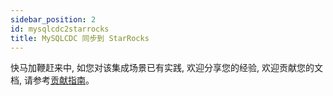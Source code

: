 ```yaml
---
sidebar_position: 2
id: mysqlcdc2starrocks
title: MySQLCDC 同步到 StarRocks
---
```


快马加鞭赶来中, 如您对该集成场景已有实践, 欢迎分享您的经验, 欢迎贡献您的文档, 请参考[贡献指南](../../developer_guide/contribution/how_contribute)。